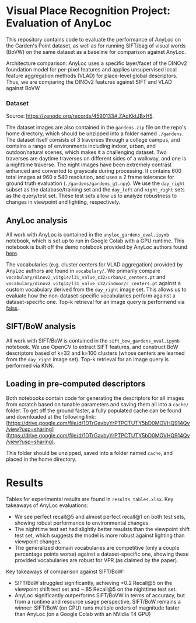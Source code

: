 # Visual Place Recognition Project: Evaluation of AnyLoc

This repository contains code to evaluate the performance of AnyLoc on the Garden's Point dataset, as well as for running SIFT/bag of visual words (BoVW) on the same dataset as a baseline for comparison against AnyLoc.

Architecture comparison: AnyLoc uses a specific layer/facet of the DINOv2 foundation model for per-pixel features and applies unsupervised local feature aggregation methods (VLAD) for place-level global descriptors. Thus, we are comparing the DINOv2 features against SIFT and VLAD against BoVW.


### Dataset
Source: https://zenodo.org/records/4590133#.ZAdKktJBxH5. 

The dataset images are also contained in the `gardens.zip` file on the repo's home directory, which should be unzipped into a folder named `./gardens`. The dataset itself consists of 3 traverses through a college campus, and contains a range of environments including indoor, urban, and outdoor/natural scenes, which makes it a challenging dataset. Two traverses are daytime traverses on different sides of a walkway, and one is a nighttime traverse. The night images have been extremely contrast enhanced and converted to grayscale during processing. It contains 600 total images at 960 x 540 resolution, and uses a 2 frame tolerance for ground truth evaluation (`./gardens/gardens_gt.npy`). We use the `day_right` subset as the database/training set and the `day_left` and `night_right` sets as the query/test set. These test sets allow us to analyze robustness to changes in viewpoint and lighting, respectively.

## AnyLoc analysis
All work with AnyLoc is contained in the `anyloc_gardens_eval.ipynb` notebook, which is set up to run in Google Colab with a GPU runtime. This notebook is built off the demo notebook provided by AnyLoc authors found [here](https://github.com/AnyLoc/AnyLoc/blob/main/demo/anyloc_vlad_generate_colab.ipynb).

The vocabularies (e.g. cluster centers for VLAD aggregation) provided by AnyLoc authors are found in `vocabulary/`. We primarily compare `vocabulary/dinov2_vitg14/l31_value_c32/urban/c_centers.pt` and `vocabulary/dinov2_vitg14/l31_value_c32/indoor/c_centers.pt` against a custom vocabulary derived from the `day_right` image set. This allows us to evaluate how the non-dataset-specific vocabularies perform against a dataset-specific one. Top-k retrieval for an image query is performend via [faiss](https://github.com/facebookresearch/faiss).

## SIFT/BoW analysis
All work with SIFT/BoW is contained in the `sift_bow_gardens_eval.ipynb` notebook. We use OpenCV to extract SIFT features, and construct BoW descriptors based of k=32 and k=100 clusters (whose centers are learned from the `day_right` image set). Top-k retrieval for an image query is performed via KNN. 


## Loading in pre-computed descriptors
Both notebooks contain code for generating the descriptors for all images from scratch based on tunable parameters and saving them all into a `cache/` folder. To get off the ground faster, a fully populated cache can be found and downloaded at the following link: [https://drive.google.com/file/d/1DTrGavbyYrPTPCTUTY5bD0MOVHQ914Qv/view?usp=sharing](https://drive.google.com/file/d/1DTrGavbyYrPTPCTUTY5bD0MOVHQ914Qv/view?usp=sharing). 

This folder should be unzipped, saved into a folder named `cache`, and placed in the home directory.

# Results
Tables for experimental results are found in `results_tables.xlsx`. Key takeaways of AnyLoc evaluations:
* We see perfect recall@5 and almost perfect recall@1 on both test sets, showing robust performance to environmental changes. 
* The nighttime test set had slightly better resulsts than the viewpoint shift test set, which suggests the model is more robust against lighting than viewpoint changes.  
* The generalized domain vocabularies are competitive (only a couple percentage points worse) against a dataset-specific one, showing these provided vocabularies are robust for VPR (as claimed by the paper). 

Key takeaways of comparison against SIFT/BoW:
* SIFT/BoW struggled significantly, achieving <0.2 Recall@5 on the viewpoint shift test set and ~.85 Recall@5 on the nighttime test set. 
* AnyLoc significantly outperforms SIFT/BoVW in terms of accuracy, but from a runtime and resource usage perspective, SIFT/BoW remains a winner: SIFT/BoW (on CPU) runs multiple orders of magnitude faster than AnyLoc (on a Google Colab with an NVidia T4 GPU)